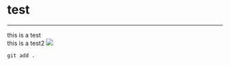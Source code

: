 # test
---
this is a test <br>
this is a test2
![](https://nextgen.group/hubfs/github_PNG65.png)
```
git add .
```
